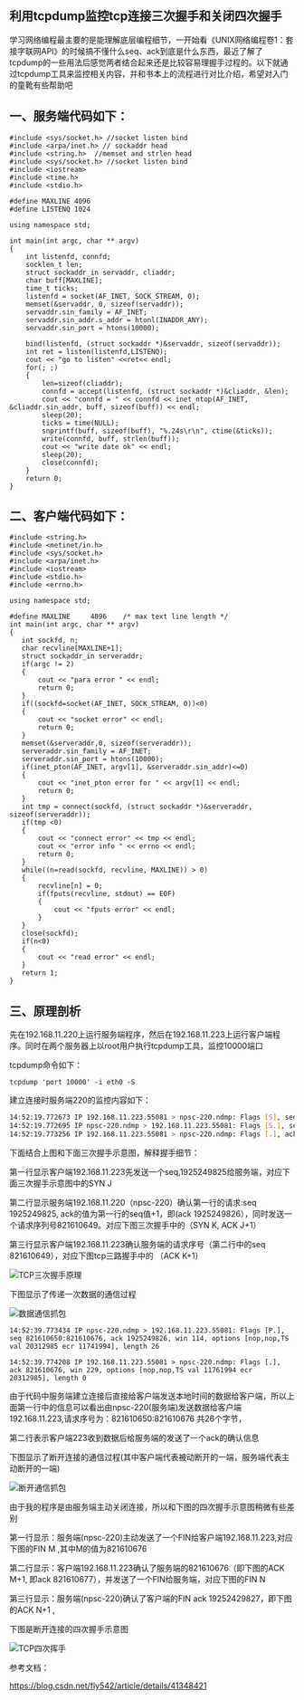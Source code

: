 ## 利用tcpdump监控tcp连接三次握手和关闭四次握手


学习网络编程最主要的是能理解底层编程细节，一开始看《UNIX网络编程卷1：套接字联网API》的时候搞不懂什么seq、ack到底是什么东西，最近了解了tcpdump的一些用法后感觉两者结合起来还是比较容易理握手过程的。以下就通过tcpdump工具来监控相关内容，并和书本上的流程进行对比介绍，希望对入门的童靴有些帮助吧

## 一、服务端代码如下：
```
#include <sys/socket.h> //socket listen bind                                     
#include <arpa/inet.h> // sockaddr head                                                                                                                                                                   
#include <string.h>  //memset and strlen head                                       
#include <sys/socket.h> //socket listen bind                                        
#include <iostream>                                                                 
#include <time.h>                                                                   
#include <stdio.h>                                                                  
                                                                                    
#define MAXLINE 4096                                                                
#define LISTENQ 1024                                                                
                                                                                    
using namespace std;                                                                
                                                                                    
int main(int argc, char ** argv)                                                    
{                                                                                   
    int listenfd, connfd;                                                           
    socklen_t len;                                                                  
    struct sockaddr_in servaddr, cliaddr;                                           
    char buff[MAXLINE];                                                             
    time_t ticks;                                                                   
    listenfd = socket(AF_INET, SOCK_STREAM, 0);                                     
    memset(&servaddr, 0, sizeof(servaddr));                                         
    servaddr.sin_family = AF_INET;                                                  
    servaddr.sin_addr.s_addr = htonl(INADDR_ANY);                                   
    servaddr.sin_port = htons(10000);                                               
                                                                                    
    bind(listenfd, (struct sockaddr *)&servaddr, sizeof(servaddr));                 
    int ret = listen(listenfd,LISTENQ);                                             
    cout << "go to listen" <<ret<< endl;                                            
    for(; ;)                                                                        
    {                                                                               
        len=sizeof(cliaddr);                                                        
        connfd = accept(listenfd, (struct sockaddr *)&cliaddr, &len);               
        cout << "connfd = " << connfd << inet_ntop(AF_INET, &cliaddr.sin_addr, buff, sizeof(buff)) << endl;
        sleep(20);                                                                  
        ticks = time(NULL);                                                         
        snprintf(buff, sizeof(buff), "%.24s\r\n", ctime(&ticks));                   
        write(connfd, buff, strlen(buff));                                          
        cout << "write date ok" << endl;                                            
        sleep(20);                                                                  
        close(connfd);                                                              
    } 
    return 0;                                                                    
}  
```

## 二、客户端代码如下：
 ```
 #include <string.h>                                                                 
#include <netinet/in.h>                                                             
#include <sys/socket.h>                                                             
#include <arpa/inet.h>                                                              
#include <iostream>                                                                 
#include <stdio.h>                                                                  
#include <errno.h>                                                               
                                                                                 
using namespace std;                                                             
                                                                                 
#define MAXLINE     4096    /* max text line length */                           
int main(int argc, char ** argv)                                                 
{                                                                                
    int sockfd, n;                                                               
    char recvline[MAXLINE+1];                                                    
    struct sockaddr_in serveraddr;                                               
    if(argc != 2)                                                                
    {                                                                            
        cout << "para error " << endl;                                           
        return 0;                                                                
    }                                                                            
    if((sockfd=socket(AF_INET, SOCK_STREAM, 0))<0)                               
    {                                                                            
        cout << "socket error" << endl;                                          
        return 0;                                                                
    }                                                                            
    memset(&serveraddr,0, sizeof(serveraddr));                                   
    serveraddr.sin_family = AF_INET;                                             
    serveraddr.sin_port = htons(10000);                                          
    if(inet_pton(AF_INET, argv[1], &serveraddr.sin_addr)<=0)                     
    {                                                                            
        cout << "inet_pton error for " << argv[1] << endl;                       
        return 0;                                                                
    }                                                                            
    int tmp = connect(sockfd, (struct sockaddr *)&serveraddr, sizeof(serveraddr));
    if(tmp <0)                                                                                                                                                                                            
    {                                                                               
        cout << "connect error" << tmp << endl;                                     
        cout << "error info " << errno << endl;                                     
        return 0;                                                                   
    } 
    while((n=read(sockfd, recvline, MAXLINE)) > 0)                               
    {                                                                            
        recvline[n] = 0;                                                         
        if(fputs(recvline, stdout) == EOF)                                       
        {                                                                        
            cout << "fputs error" << endl;                                       
        }                                                                        
    }                                                                            
    close(sockfd);                                                               
    if(n<0)                                                                      
    {                                                                            
        cout << "read error" << endl;                                            
    }                                                                            
    return 1;                                                                    
} 
 ```
 
## 三、原理剖析

 先在192.168.11.220上运行服务端程序，然后在192.168.11.223上运行客户端程序。同时在两个服务器上以root用户执行tcpdump工具，监控10000端口

tcpdump命令如下：
```
tcpdump 'port 10000' -i eth0 -S
```
建立连接时服务端220的监控内容如下：
```sh
14:52:19.772673 IP 192.168.11.223.55081 > npsc-220.ndmp: Flags [S], seq 1925249825, win 14600, options [mss 1460,sackOK,TS val 11741993 ecr 0,nop,wscale 6], length 0 
14:52:19.772695 IP npsc-220.ndmp > 192.168.11.223.55081: Flags [S.], seq 821610649, ack 1925249826, win 14480, options [mss 1460,sackOK,TS val 20292985 ecr 11741993,nop,wscale 7], length 0 
14:52:19.773256 IP 192.168.11.223.55081 > npsc-220.ndmp: Flags [.], ack 821610650, win 229, options [nop,nop,TS val 11741994 ecr 20292985], length 0

```
 下面结合上图和下面三次握手示意图，解释握手细节： 
 
第一行显示客户端192.168.11.223先发送一个seq,1925249825给服务端，对应下面三次握手示意图中的SYN J


第二行显示服务端192.168.11.220（npsc-220）确认第一行的请求:seq 1925249825, ack的值为第一行的seq值+1，即(ack 1925249826），同时发送一个请求序列号821610649。对应下图三次握手中的（SYN K, ACK J+1）


第三行显示客户端192.168.11.223确认服务端的请求序号（第二行中的seq 821610649），对应下图tcp三路握手中的 （ACK K+1）

  ![TCP三次握手原理](https://github.com/Lancger/opslinux/blob/master/images/tcpdump1.png)

下图显示了传递一次数据的通信过程

  ![数据通信抓包](https://github.com/Lancger/opslinux/blob/master/images/tcpdump2.png)
  
  ```
14:52:39.773434 IP npsc-220.ndmp > 192.168.11.223.55081: Flags [P.], seq 821610650:821610676, ack 1925249826, win 114, options [nop,nop,TS val 20312985 ecr 11741994], length 26 

14:52:39.774208 IP 192.168.11.223.55081 > npsc-220.ndmp: Flags [.], ack 821610676, win 229, options [nop,nop,TS val 11761994 ecr 20312985], length 0

  ```
由于代码中服务端建立连接后直接给客户端发送本地时间的数据给客户端，所以上面第一行中的信息可以看出由npsc-220(服务端)发送数据给客户端192.168.11.223,请求序号为：821610650:821610676 共26个字节，

第二行表示客户端223收到数据后给服务端的发送了一个ack的确认信息


下图显示了断开连接的通信过程(其中客户端代表被动断开的一端，服务端代表主动断开的一端)

  ![断开通信抓包](https://github.com/Lancger/opslinux/blob/master/images/tcpdump3.png)

由于我的程序是由服务端主动关闭连接，所以和下图的四次握手示意图稍微有些差别

第一行显示：服务端(npsc-220)主动发送了一个FIN给客户端192.168.11.223,对应下图的FIN M ,其中M的值为821610676

第二行显示：客户端192.168.11.223确认了服务端的821610676（即下图的ACK M+1, 即ack 821610677），并发送了一个FIN给服务端，对应下图的FIN N 

第三行显示：服务端(npsc-220)确认了客户端的FIN  ack 19252429827，即下图的ACK N+1 ,

下图是断开连接的四次握手示意图

  ![TCP四次挥手](https://github.com/Lancger/opslinux/blob/master/images/tcpdump4.png)


参考文档：

https://blog.csdn.net/fly542/article/details/41348421
